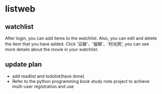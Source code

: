 # listweb
## watchlist
After login, you can add items to the watchlist. Also, you can edit and delete the item that you have added. Click '豆瓣'、'猫眼'、'时光网', you can see more details about the movie in your watchlist.
## update plan
- add readlist and todolist(have done)
- Refer to the python programming book study note project to achieve multi-user registration and use

